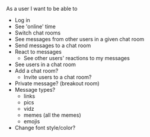 As a user I want to be able to
  - Log in
  - See 'online' time
  - Switch chat rooms
  - See messages from other users in a given chat room
  - Send messages to a chat room
  - React to messages
    - See other users' reactions to my messages
  - See users in a chat room
  - Add a chat room?
    - Invite users to a chat room?
  - Private message? (breakout room)
  - Message types?
    - links
    - pics
    - vidz
    - memes (all the memes)
    - emojis
  - Change font style/color?
